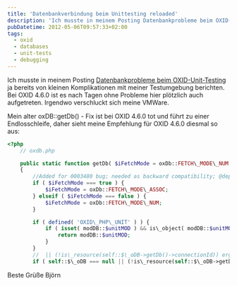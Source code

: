 ```yaml
---
title: 'Datenbankverbindung beim Unittesting reloaded'
description: 'Ich musste in meinem Posting Datenbankprobleme beim OXID-Unit-Testing ja bereits von kleinen Komplikationen mit meiner Testumgebung berichten. Bei OXID 4.6.0 ist es nach Tagen ohne Probleme hier plö...'
pubDatetime: 2012-05-06T09:57:33+02:00
tags:
  - oxid
  - databases
  - unit-tests
  - debugging
---
```




Ich musste in meinem Posting [Datenbankprobleme beim OXID-Unit-Testing](http://ecommerce-developer.de/datenbankprobleme-beim-unit-testing/ "Datenbankprobleme beim OXID-Unit-Testing") ja bereits von kleinen Komplikationen mit meiner Testumgebung berichten. Bei OXID 4.6.0 ist es nach Tagen ohne Probleme hier plötzlich auch aufgetreten. Irgendwo verschluckt sich meine VMWare.

Mein alter oxDB::getDb() - Fix ist bei OXID 4.6.0 tot und führt zu einer Endlosschleife, daher sieht meine Empfehlung für OXID 4.6.0 diesmal so aus:

```php
<?php
    // oxdb.php

    public static function getDb( $iFetchMode = oxDb::FETCH\_MODE\_NUM )
    {
        //Added for 0003480 bug; needed as backward compatibility; @deprecated in 4.6 since 2012-01-15; must be removed;
        if ( $iFetchMode === true ) {
            $iFetchMode = oxDb::FETCH\_MODE\_ASSOC;
        } elseif ( $iFetchMode === false ) {
            $iFetchMode = oxDb::FETCH\_MODE\_NUM;
        }

        if ( defined( 'OXID\_PHP\_UNIT' ) ) {
            if ( isset( modDB::$unitMOD ) && is\_object( modDB::$unitMOD ) ) {
                return modDB::$unitMOD;
            }
        }
        //  || (!is\_resource(self::$\_oDB->getDb()->connectionId)) ergaenzt
        if ( self::$\_oDB === null || (!is\_resource(self::$\_oDB->getDb()->connectionId))) {
```

Beste Grüße
Björn


